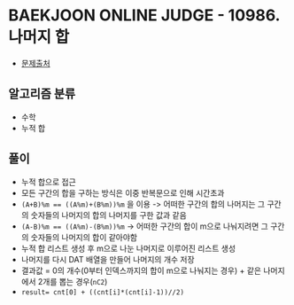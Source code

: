 # BAEKJOON ONLINE JUDGE - 10986. 나머지 합

* [문제출처](https://www.acmicpc.net/problem/10986 "10986. 나머지 합")

## 알고리즘 분류
- 수학
- 누적 합

## 풀이
- 누적 합으로 접근
- 모든 구간의 합을 구하는 방식은 이중 반복문으로 인해 시간초과
- `(A+B)%m == ((A%m)+(B%m))%m` 을 이용 -> 어떠한 구간의 합의 나머지는 그 구간의 숫자들의 나머지의 합의 나머지를 구한 값과 같음
- `(A-B)%m == ((A%m)-(B%m))%m` -> 어떠한 구간의 합이 m으로 나눠지려면 그 구간의 숫자들의 나머지의 합이 같아야함
- 누적 합 리스트 생성 후 m으로 나눈 나머지로 이루어진 리스트 생성
- 나머지를 다시 DAT 배열을 만들어 나머지의 개수 저장
- 결과값 = 0의 개수(0부터 인덱스까지의 합이 m으로 나눠지는 경우) + 같은 나머지에서 2개를 뽑는 경우(`nC2`)
- `result= cnt[0] + ((cnt[i]*(cnt[i]-1))//2)`